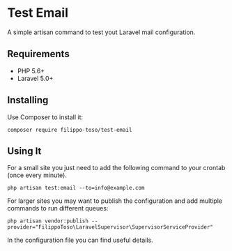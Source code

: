 # Test Email

A simple artisan command to test yout Laravel mail configuration.

## Requirements

- PHP 5.6+
- Laravel 5.0+

## Installing

Use Composer to install it:

```
composer require filippo-toso/test-email
```

## Using It

For a small site you just need to add the following command to your crontab (once every minute).

```
php artisan test:email --to=info@example.com
```

For larger sites you may want to publish the configuration and add multiple commands to run different queues:

```
php artisan vendor:publish --provider="FilippoToso\LaravelSupervisor\SupervisorServiceProvider"
```

In the configuration file you can find useful details.
